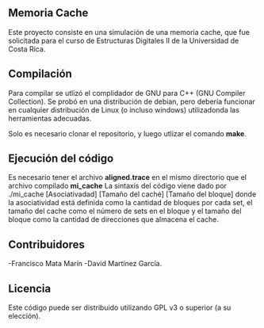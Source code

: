 ## Memoria Cache

Este proyecto consiste en una simulación de una memoria cache, que fue solicitada para el curso de Estructuras Digitales II de la Universidad de Costa Rica.

## Compilación

Para compilar se utlizó el complidador de GNU para C++ (GNU Compiler Collection). Se probó en una distribución de debian, pero debería funcionar en cualquier distribución de Linux (o incluso windows) utilizadonda las herramientas adecuadas.

Solo es necesario clonar el repositorio, y luego utlizar el comando **make**.

## Ejecución del código
Es necesario tener el archivo **aligned.trace** en el mismo directorio que el archivo compilado **mi_cache**
La sintaxis del código viene dado por ./mi_cache [Asociativadad] [Tamaño del caché] [Tamaño del bloque] donde la asociatividad está definida como la cantidad de bloques por cada set, el tamaño del cache como el número de sets en el bloque y el tamaño del bloque como la cantidad de direcciones que almacena el cache.
## Contribuidores
-Francisco Mata Marín
-David Martínez García.

## Licencia

Este código puede ser distribuido utilizando GPL v3 o superior (a su elección).
